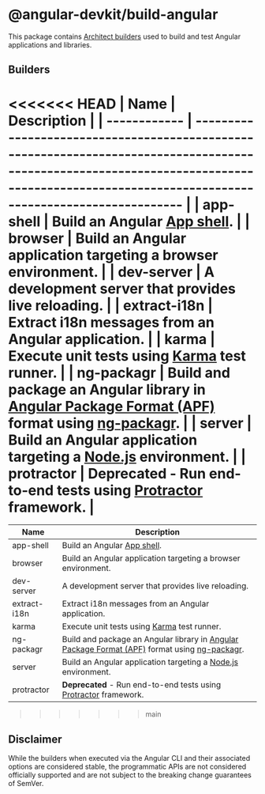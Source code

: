 # @angular-devkit/build-angular

This package contains [Architect builders](/packages/angular_devkit/architect/README.md) used to build and test Angular applications and libraries.

## Builders

<<<<<<< HEAD
| Name         | Description                                                                                                                                                                                  |
| ------------ | -------------------------------------------------------------------------------------------------------------------------------------------------------------------------------------------- |
| app-shell    | Build an Angular [App shell](https://angular.io/guide/app-shell).                                                                                                                            |
| browser      | Build an Angular application targeting a browser environment.                                                                                                                                |
| dev-server   | A development server that provides live reloading.                                                                                                                                           |
| extract-i18n | Extract i18n messages from an Angular application.                                                                                                                                           |
| karma        | Execute unit tests using [Karma](https://github.com/karma-runner/karma) test runner.                                                                                                         |
| ng-packagr   | Build and package an Angular library in [Angular Package Format (APF)](https://angular.io/guide/angular-package-format) format using [ng-packagr](https://github.com/ng-packagr/ng-packagr). |
| server       | Build an Angular application targeting a [Node.js](https://nodejs.org) environment.                                                                                                          |
| protractor   | **Deprecated** - Run end-to-end tests using [Protractor](https://www.protractortest.org/) framework.                                                                                         |
=======
| Name         | Description                                                                                                                                                                                                                          |
| ------------ | ------------------------------------------------------------------------------------------------------------------------------------------------------------------------------------------------------------------------------------ |
| app-shell    | Build an Angular [App shell](https://angular.io/guide/app-shell).                                                                                                                                                                    |
| browser      | Build an Angular application targeting a browser environment.                                                                                                                                                                        |
| dev-server   | A development server that provides live reloading.                                                                                                                                                                                   |
| extract-i18n | Extract i18n messages from an Angular application.                                                                                                                                                                                   |
| karma        | Execute unit tests using [Karma](https://github.com/karma-runner/karma) test runner.                                                                                                                                                 |
| ng-packagr   | Build and package an Angular library in [Angular Package Format (APF)](https://docs.google.com/document/d/1CZC2rcpxffTDfRDs6p1cfbmKNLA6x5O-NtkJglDaBVs/preview) format using [ng-packagr](https://github.com/ng-packagr/ng-packagr). |
| server       | Build an Angular application targeting a [Node.js](https://nodejs.org) environment.                                                                                                                                                  |
| protractor   | **Deprecated** - Run end-to-end tests using [Protractor](https://www.protractortest.org/) framework.                                                                                                                                 |
>>>>>>> main

## Disclaimer

While the builders when executed via the Angular CLI and their associated options are considered stable, the programmatic APIs are not considered officially supported and are not subject to the breaking change guarantees of SemVer.
